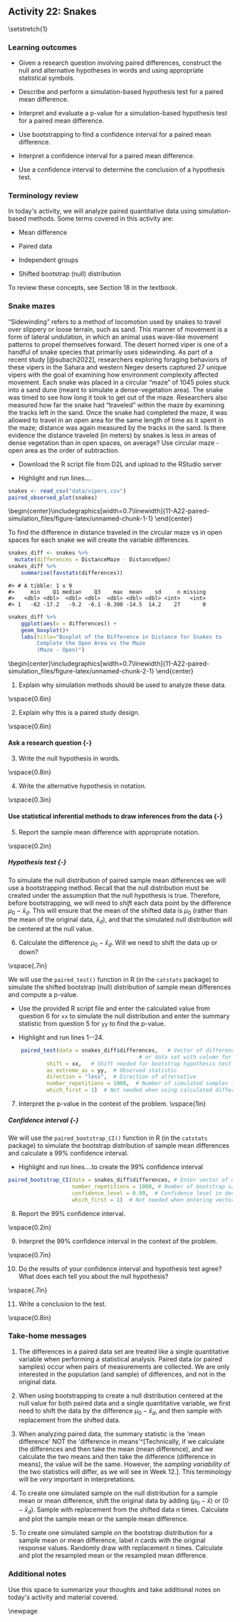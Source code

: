 ## Activity 22: Snakes

\setstretch{1}

### Learning outcomes

* Given a research question involving paired differences, construct the null and alternative hypotheses
  in words and using appropriate statistical symbols.
  
* Describe and perform a simulation-based hypothesis test for a paired mean difference.

* Interpret and evaluate a p-value for a simulation-based hypothesis test for a paired mean difference.

* Use bootstrapping to find a confidence interval for a paired mean difference.

* Interpret a confidence interval for a paired mean difference.

* Use a confidence interval to determine the conclusion of a hypothesis test.

### Terminology review

In today's activity, we will analyze paired quantitative data using simulation-based methods. Some terms covered in this activity are:

* Mean difference

* Paired data

* Independent groups

* Shifted bootstrap (null) distribution

To review these concepts, see Section 18 in the textbook.

### Snake mazes

 “Sidewinding” refers to a method of locomotion used by snakes to travel over slippery or loose terrain, such as sand. This manner of movement is a form of lateral undulation, in which an animal uses wave-like movement patterns to propel themselves forward. The desert horned viper is one of a handful of snake species that primarily uses sidewinding. As part of a recent study [@subach2022], researchers exploring foraging behaviors of these vipers in the Sahara and western Negev deserts captured 27 unique vipers with the goal of examining how environment complexity affected movement. Each snake was placed in a circular “maze” of 1045 poles stuck into a sand dune (meant to simulate a dense-vegetation area). The snake was timed to see how long it took to get out of the maze. Researchers also measured how far the snake had “traveled” within the maze by examining the tracks left in the sand. Once the snake had completed the maze, it was allowed to travel in an open area for the same length of time as it spent in the maze; distance was again measured by the tracks in the sand. Is there evidence the distance traveled (in meters) by snakes is less in areas of dense vegetation than in open spaces, on average? Use circular maze - open area as the order of subtraction.
 
* Download the R script file from D2L and upload to the RStudio server

* Highlight and run lines....


``` r
snakes <- read_csv("data/vipers.csv")
paired_observed_plot(snakes)
```



\begin{center}\includegraphics[width=0.7\linewidth]{11-A22-paired-simulation_files/figure-latex/unnamed-chunk-1-1} \end{center}

To find the difference in distance traveled in the circular maze vs in open spaces for each snake we will create the variable differences. 


``` r
snakes_diff <- snakes %>% 
  mutate(differences = DistanceMaze - DistanceOpen)
snakes_diff %>% 
    summarise(favstats(differences))
```

```
#> # A tibble: 1 x 9
#>     min    Q1 median    Q3    max  mean    sd     n missing
#>   <dbl> <dbl>  <dbl> <dbl>  <dbl> <dbl> <dbl> <int>   <int>
#> 1   -62 -17.2   -9.2  -6.1 -0.300 -14.5  14.2    27       0
```

``` r
snakes_diff %>% 
    ggplot(aes(x = differences)) +
    geom_boxplot()+
    labs(title="Boxplot of the Difference in Distance for Snakes to 
         Complete the Open Area vs the Maze 
         (Maze - Open)")
```



\begin{center}\includegraphics[width=0.7\linewidth]{11-A22-paired-simulation_files/figure-latex/unnamed-chunk-2-1} \end{center}

1. Explain why simulation methods should be used to analyze these data.

\vspace{0.6in}

2. Explain why this is a paired study design.

\vspace{0.6in}

#### Ask a research question {-}

3. Write the null hypothesis in words.

\vspace{0.8in}

4. Write the alternative hypothesis in notation.

\vspace{0.3in}

#### Use statistical inferential methods to draw inferences from the data {-}

5. Report the sample mean difference with appropriate notation.

\vspace{0.2in}

##### Hypothesis test {-}
To simulate the null distribution of paired sample mean differences we will use a bootstrapping method.  Recall that the null distribution must be created under the assumption that the null hypothesis is true.  Therefore, before bootstrapping, we will need to *shift* each data point by the difference $\mu_0 - \bar{x}_d$.  This will ensure that the mean of the shifted data is $\mu_0$ (rather than the mean of the original data, $\bar{x}_d$), and that the simulated null distribution will be centered at the null value.  

6. Calculate the difference $\mu_0 - \bar{x}_d$.  Will we need to shift the data up or down?

\vspace{.7in}

We will use the `paired_test()` function in R (in the `catstats` package) to simulate the shifted bootstrap (null) distribution of sample mean differences and compute a p-value. 

* Use the provided R script file and enter the calculated value from question 6 for `xx` to simulate the null distribution and enter the summary statistic from question 5 for `yy` to find the p-value.  

* Highlight and run lines 1--24.


``` r
    paired_test(data = snakes_diff$differences,   # Vector of differences 
                                         # or data set with column for each group
            shift = xx,   # Shift needed for bootstrap hypothesis test
            as_extreme_as = yy,  # Observed statistic
            direction = "less",  # Direction of alternative
            number_repetitions = 1000,  # Number of simulated samples for null distribution
            which_first = 1)  # Not needed when using calculated differences
```
    
7. Interpret the p-value in the context of the problem.
\vspace{1in}

##### Confidence interval {-}
We will use the `paired_bootstrap_CI()` function in R (in the `catstats` package) to simulate the bootstrap distribution of sample mean differences and calculate a 99\% confidence interval. 

* Highlight and run lines....to create the 99\% confidence interval


``` r
paired_bootstrap_CI(data = snakes_diff$differences, # Enter vector of differences
                    number_repetitions = 1000, # Number of bootstrap samples for CI
                    confidence_level = 0.99,  # Confidence level in decimal form
                    which_first = 1)  # Not needed when entering vector of differences
```

8. Report the 99\% confidence interval.

\vspace{0.2in}

9. Interpret the 99\% confidence interval in the context of the problem.

\vspace{0.7in}

10. Do the results of your confidence interval and hypothesis test agree?  What does each tell you about the null hypothesis?

\vspace{.7in}

11. Write a conclusion to the test.

\vspace{0.8in}


### Take-home messages

1.	The differences in a paired data set are treated like a single quantitative variable when performing a statistical analysis.  Paired data (or paired samples) occur when pairs of measurements are collected. We are only interested in the population (and sample) of differences, and not in the original data. 

2.  When using bootstrapping to create a null distribution centered at the null value for both paired data and a single quantitative variable, we first need to shift the data by the difference $\mu_0 - \bar{x}_d$, and then sample with replacement from the shifted data. 

3. When analyzing paired data, the summary statistic is the 'mean difference' NOT the 'difference in means'^[Technically, if we calculate the differences and then take the mean (mean difference), and we calculate the two means and then take the difference (difference in means), the value will be the same. However, the *sampling variability* of the two statistics will differ, as we will see in Week 12.].  This terminology will be *very* important in interpretations.

4. To create one simulated sample on the null distribution for a sample mean or mean difference, shift the original data by adding $(\mu_0 - \bar{x})$ or $(0 - \bar{x}_d)$. Sample with replacement from the shifted data $n$ times. Calculate and plot the sample mean or the sample mean difference.

5. To create one simulated sample on the bootstrap distribution for a sample mean or mean difference, label $n$ cards with the original response values.  Randomly draw with replacement $n$ times.  Calculate and plot the resampled mean or the resampled mean difference.

### Additional notes

Use this space to summarize your thoughts and take additional notes on today's activity and material covered.

\newpage

